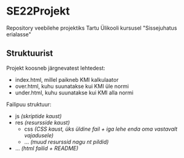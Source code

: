 # SE22Projekt
Repository veebilehe projektiks Tartu Ülikooli kursusel "Sissejuhatus erialasse"

## Struktuurist
Projekt koosneb järgnevatest lehtedest:
- index.html, millel paikneb KMI kalkulaator
- over.html, kuhu suunatakse kui KMI üle normi
- under.html, kuhu suunatakse kui KMI alla normi

Failipuu struktuur:
- js *(skriptide kaust)*
- res *(resursside kaust)*
    - css *(CSS kaust, üks üldine fail + iga lehe enda oma vastavalt vajadusele)*
    - ... *(muud resurssid nagu nt pildid)*
- ... *(html failid + README)*